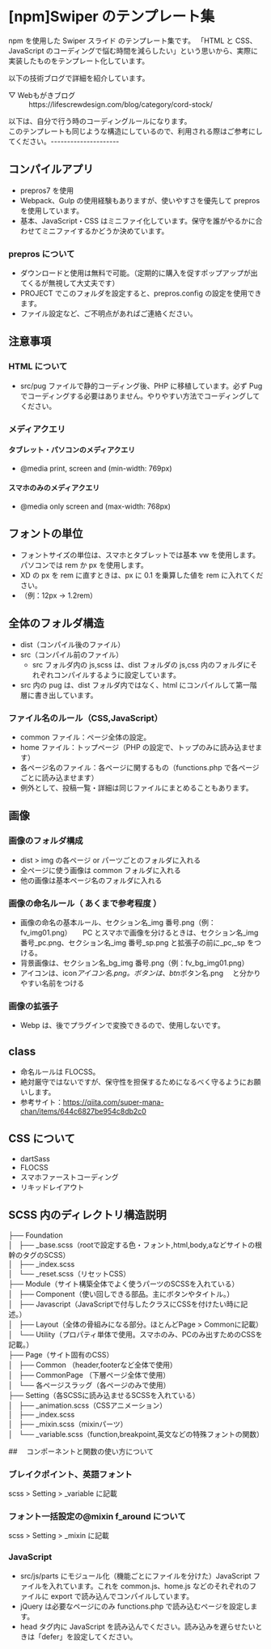 # [npm]Swiper のテンプレート集

npm を使用した Swiper スライド のテンプレート集です。
「HTML と CSS、JavaScript のコーディングで悩む時間を減らしたい」という思いから、実際に実装したものをテンプレート化しています。

以下の技術ブログで詳細を紹介しています。

<dl>
	<dt>▽ Webもがきブログ</dt>
	<dd>https://lifescrewdesign.com/blog/category/cord-stock/
</dl>

以下は、自分で行う時のコーディングルールになります。<br>このテンプレートも同じような構造にしているので、利用される際はご参考にしてください。---------------------

## コンパイルアプリ

- prepros7 を使用
- Webpack、Gulp の使用経験もありますが、使いやすさを優先して prepros を使用しています。
- 基本、JavaScript・CSS はミニファイ化しています。保守を誰がやるかに合わせてミニファイするかどうか決めています。

### prepros について

- ダウンロードと使用は無料で可能。（定期的に購入を促すポップアップが出てくるが無視して大丈夫です）
- PROJECT でこのフォルダを設定すると、prepros.config の設定を使用できます。
- ファイル設定など、ご不明点があればご連絡ください。

## 注意事項

### HTML について

- src/pug ファイルで静的コーディング後、PHP に移植しています。必ず Pug でコーディングする必要はありません。やりやすい方法でコーディングしてください。

### メディアクエリ

#### タブレット・パソコンのメディアクエリ

- @media print, screen and (min-width: 769px)

#### スマホのみのメディアクエリ

- @media only screen and (max-width: 768px)

## フォントの単位

- フォントサイズの単位は、スマホとタブレットでは基本 vw を使用します。パソコンでは rem か px を使用します。
- XD の px を rem に直すときは、px に 0.1 を乗算した値を rem に入れてください。
- （例：12px → 1.2rem）

## 全体のフォルダ構造

- dist（コンパイル後のファイル）
- src（コンパイル前のファイル）
  - src フォルダ内の js,scss は、dist フォルダの js,css 内のフォルダにそれぞれコンパイルするように設定しています。
- src 内の pug は、dist フォルダ内ではなく、html にコンパイルして第一階層に書き出しています。

### ファイル名のルール（CSS,JavaScript）

- common ファイル：ページ全体の設定。
- home ファイル：トップページ（PHP の設定で、トップのみに読み込ませます）
- 各ページ名のファイル：各ページに関するもの（functions.php で各ページごとに読み込ませます）
- 例外として、投稿一覧・詳細は同じファイルにまとめることもあります。

## 画像

### 画像のフォルダ構成

- dist > img の各ページ or パーツごとのフォルダに入れる
- 全ページに使う画像は common フォルダに入れる
- 他の画像は基本ページ名のフォルダに入れる

### 画像の命名ルール（ あくまで参考程度 ）

- 画像の命名の基本ルール、セクション名\_img 番号.png（例：fv_img01.png）
  　 PC とスマホで画像を分けるときは、セクション名\_img 番号\_pc.png、セクション名\_img 番号\_sp.png と拡張子の前に\_pc,\_sp をつける。
- 背景画像は、セクション名\_bg_img 番号.png（例：fv_bg_img01.png）
- アイコンは、icon*アイコン名.png。ボタンは、btn*ボタン名.png 　と分かりやすい名前をつける

### 画像の拡張子

- Webp は、後でプラグインで変換できるので、使用しないです。

## class

- 命名ルールは FLOCSS。
- 絶対厳守ではないですが、保守性を担保するためになるべく守るようにお願いします。
- 参考サイト：https://qiita.com/super-mana-chan/items/644c6827be954c8db2c0

## CSS について

- dartSass
- FLOCSS
- スマホファーストコーディング
- リキッドレイアウト

## SCSS 内のディレクトリ構造説明

<p>
├── Foundation<br>
│   ├── _base.scss（rootで設定する色・フォント,html,body,aなどサイトの根幹のタグのSCSS）<br>
│   ├── _index.scss<br>
│   └── _reset.scss（リセットCSS）<br>
├── Module（サイト構築全体でよく使うパーツのSCSSを入れている）<br>
│   ├── Component（使い回しできる部品。主にボタンやタイトル。）<br>
│   ├── Javascript（JavaScriptで付与したクラスにCSSを付けたい時に記述。）<br>
│   ├── Layout（全体の骨組みになる部分。ほとんどPage > Commonに記載）<br>
│   └── Utility（プロパティ単体で使用。スマホのみ、PCのみ出すためのCSSを記載。）<br>
├── Page（サイト固有のCSS）<br>
│   ├── Common （header,footerなど全体で使用）<br>
│   ├── CommonPage （下層ページ全体で使用）<br>
│   └── 各ページスラッグ（各ページのみで使用）<br>
├── Setting（各SCSSに読み込ませるSCSSを入れている）<br>
│   ├── _animation.scss（CSSアニメーション）<br>
│   ├── _index.scss<br>
│   ├── _mixin.scss（mixinパーツ）<br>
│   └── _variable.scss（function,breakpoint,英文などの特殊フォントの関数）
</p>

##　 コンポーネントと関数の使い方について

### ブレイクポイント、英語フォント

scss > Setting > \_variable に記載

### フォント一括設定の@mixin f_around について

scss > Setting > \_mixin に記載

### JavaScript

- src/js/parts にモジュール化（機能ごとにファイルを分けた）JavaScript ファイルを入れています。これを common.js、home.js などのそれぞれのファイルに export で読み込んでコンパイルしています。
- jQuery は必要なページにのみ functions.php で読み込むページを設定します。
- head タグ内に JavaScript を読み込んでください。読み込みを遅らせたいときは「defer」を設定してください。
